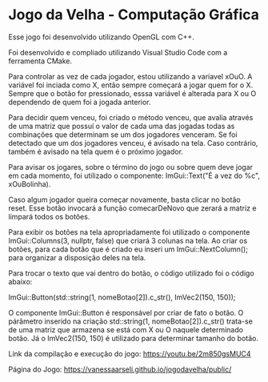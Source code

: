 # Jogo da Velha - Computação Gráfica

Esse jogo foi desenvolvido utilizando OpenGL com C++.

Foi desenvolvido e compliado utilizando Visual Studio Code com a ferramenta CMake.

Para controlar as vez de cada jogador, estou utilizando a varíavel xOuO. A variável foi inciada como X, então sempre começará a jogar quem for o X.
Sempre que o botão for pressionado, esssa variável é alterada para X ou O dependendo de quem foi a jogada anterior.

Para decidir quem venceu, foi criado o método venceu, que avalia através de uma matriz que possuí o valor de cada uma das jogadas todas as combinações que determinam se um dos jogadores venceram. Se foi detectado que um dos jogadores venceu, é avisado na tela. Caso contrário, também é avisado na tela quem é o próximo jogador.

Para avisar os jogares, sobre o término do jogo ou sobre quem deve jogar em cada momento, foi utilizado o componente: ImGui::Text("É a vez do %c", xOuBolinha).

Caso algum jogador queira começar novamente, basta clicar no botão reset. Esse botão invocará a função comecarDeNovo que zerará a matriz e limpará todos os botões.

Para exibir os botões na tela apropriadamente foi utilizado o componente ImGui::Columns(3, nullptr, false) que criará 3 colunas na tela. Ao criar os botões, para cada botão que é criado eu inseri um  ImGui::NextColumn(); para organizar a disposição deles na tela.

Para trocar o texto que vai dentro do botão, o código utilizado foi o código abaixo:

ImGui::Button(std::string(1, nomeBotao[2]).c_str(), ImVec2(150, 150));

O componente ImGui::Button é responsável por criar de fato o botão. O párâmetro inserido na criação std::string(1, nomeBotao[2]).c_str() trata-se de uma matriz que armazena se está com X ou O naquele determinado botão. Já o ImVec2(150, 150) é utilizado para determinar tamanho do botão.

Link da compilação e execução do jogo: https://youtu.be/2m850gsMUC4

Página do Jogo: https://vanessaarseli.github.io/jogodavelha/public/
